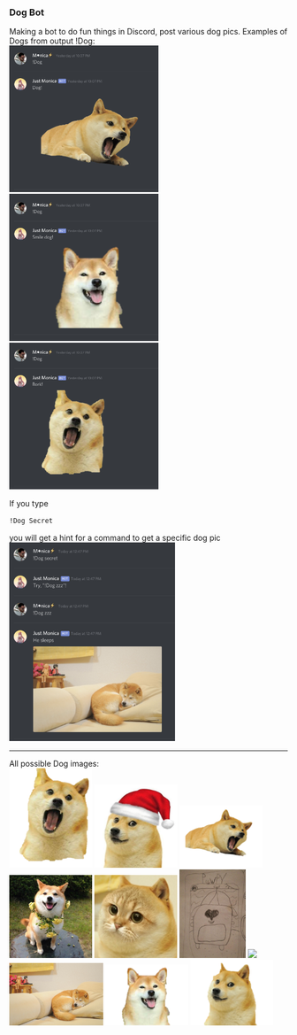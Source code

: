 ### Dog Bot<br/>
Making a bot to do fun things in Discord, post various dog pics.
Examples of Dogs from output !Dog:<br/>
<img src="./images/DogDemo1.png" width="270">
<img src="./images/DogDemo2.png" width="270">
<img src="./images/DogDemo3.png" width="270"><br/>

If you type 
```sh
!Dog Secret
``` 
you will get a hint for a command to get a specific dog pic<br/>
<img src="./images/DogDemo4.png" width="300">

____________________________________________________________________________________
All possible Dog images:<br/>
<img src="./images/BrokDog.png" width="150">
<img src="./images/ChirstmasDog.jpg" width="150">
<img src="./images/Dog!.png" width="150">
<img src="./images/FlowerDog.png" width="150">
<img src="./images/Meow.png" width="150">
<img src="./images/RareDog.jpg" width="120">
<img src="./images/KindDog.png" width="150">
<img src="./images/SleepyDog.jpg" width="170">
<img src="./images/SmileDog.png" width="150">
<img src="./images/Doggo.png" width="150">

<!---
OWO Bot<br/>
 #By Typing "whats this", alone or in a phrase, bot will return OwO:<br/>
 #<img src="./images/OwOdemo1.png" width="300"><br/>
 #By Typing "OWO", bot will return one of three things:
 #- UwU<br/>
 #- owo<br/>
#- What's this?<br/>

 #<img src="./images/OwOdemo2.png" width="300"><br/>
-->